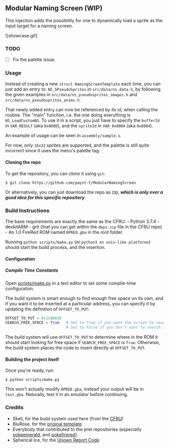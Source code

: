 ## Modular Naming Screen (WIP)
This injection adds the possibility for one to dynamically load a sprite as the input target for a naming screen.

![showcase.gif]

### TODO
- [ ] Fix the palette issue.

### Usage
Instead of creating a new `struct NamingScreenTemplate` each time, you can just add an entry to: `NS_SPseudoSprites` in `src/data/ns_data.h`, by following the given examples in `src/data/ns_pseudosprites_images.h` and `src/data/ns_pseudosprites_anims.h`.

That newly added entry can now be referenced *by its id*, when calling the routine.
The "main" function, i.e. the one doing everything is `NS_LoadCustomNS`. To use it in a script, you just have to specify the `bufferId` in `VAR_RESULT` (aka `0x800D`), and the `spriteId` in `VAR_0x8004` (aka `0x8004`).

An example of usage can be seen in `assembly/sample.s`.

For now, only `16x32` sprites are supported, and the palette is still quite incorrect since it uses the menu's palette tag.

#### Cloning the repo
To get the repository, you can *clone* it using `git`:
```shell
$ git clone https://github.com/payst-t/ModularNamingScreen
```
Or alternatively, you can just download the repo as zip, ***which is only ever a good idea for this specific repository***.

### Build Instructions
The base requirements are exactly the same as the CFRU:
    - Python 3.7.4
    - devkitARM
    - grit (that you can get within the `deps.zip` file in the CFRU repo)
    - An 1.0 FireRed ROM named `BPRE0.gba` in the root folder.

Running `python scripts/make.py` (or `python3 on unix-like platforms`) should start the build process, and the insertion.

#### Configuration
##### Compile Time Constants

Open [scripts/make.py](scripts/make.py#L12) in a text editor to set some compile-time configuration.

The build system is smart enough to find enough free space on its own, and if you want it to be inserted at a particular address, you can specify it by updating the definition of `OFFSET_TO_PUT`:

```python
OFFSET_TO_PUT = 0x1C88650
SEARCH_FREE_SPACE = True   # Set to True if you want the script to search for free space
                           # Set to False if you don't want to search for free space as you for example update the engine
```

The build system will use `OFFSET_TO_PUT` to determine where in the ROM it should start looking for free space if `SEARCH_FREE_SPACE` is `True`.  Otherwise, the build system places the code to insert directly at `OFFSET_TO_PUT`.

#### Building the project itself
Once you're ready, run:

```shell
$ python scripts/make.py
```
This won't actually modify `BPRE0.gba`, instead your output will be in `test.gba`. Naturally, test it in an emulator before continuing.

### Credits
- Skeli, for the build system used here (from the [CFRU](https://github.com/Skeli789/Complete-Fire-Red-Upgrade))
- BluRose, for the [original template](https://github.com/BluRosie/firegold-code/tree/firegold).
- Everybody that contributed to the pret repositories (especially [pokeemerald](https://github.com/pret/pokeemerald), and [pokefirered](https://github.com/pret/pokefirered)).
- Spherical Ice, for the [Unown Report Code](https://github.com/sphericalice/bpre-unown-report)
